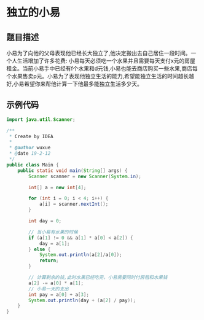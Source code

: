 # 独立的小易
## 题目描述
小易为了向他的父母表现他已经长大独立了,他决定搬出去自己居住一段时间。一个人生活增加了许多花费: 小易每天必须吃一个水果并且需要每天支付x元的房屋租金。当前小易手中已经有f个水果和d元钱,小易也能去商店购买一些水果,商店每个水果售卖p元。小易为了表现他独立生活的能力,希望能独立生活的时间越长越好,小易希望你来帮他计算一下他最多能独立生活多少天。
## 示例代码
``` java
import java.util.Scanner;

/**
 * Create by IDEA
 *
 * @author wuxue
 * @date 19-2-12
 */
public class Main {
    public static void main(String[] args) {
        Scanner scanner = new Scanner(System.in);

        int[] a = new int[4];

        for (int i = 0; i < 4; i++) {
            a[i] = scanner.nextInt();
        }

        int day = 0;

        // 当小易有水果的时候
        if (a[1] != 0 && a[1] * a[0] < a[2]) {
            day = a[1];
        } else {
            System.out.println(a[2]/a[0]);
            return;
        }

        // 计算剩余的钱,此时水果已经吃完，小易需要同时付房租和水果钱
        a[2] -= a[0] * a[1];
        // 小易一天的支出
        int pay = a[0] + a[3];
        System.out.println(day + (a[2] / pay));
    }
}
```
